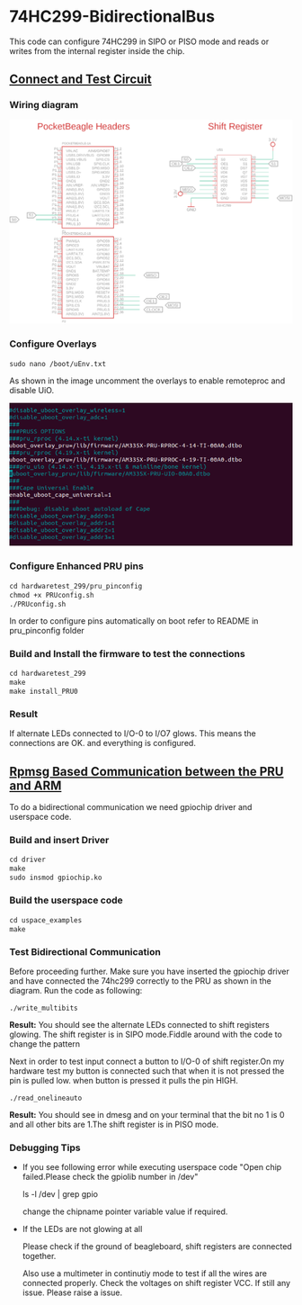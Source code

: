 # 74HC299-BidirectionalBus
This code can configure 74HC299 in SIPO or PISO mode and reads or writes from the internal register inside the chip.

## <u>Connect and Test Circuit</u>

### Wiring diagram 

![Diagram](image/74HC299.png)

### Configure Overlays

	sudo nano /boot/uEnv.txt
	
As shown in the image uncomment the overlays to enable remoteproc and disable UiO.

![Diagram](image/uenv.png)

### Configure Enhanced PRU pins

	cd hardwaretest_299/pru_pinconfig
	chmod +x PRUconfig.sh
	./PRUconfig.sh
In order to configure pins automatically on boot refer to README in pru_pinconfig folder
### Build and Install the firmware to test the connections
	
	cd hardwaretest_299
	make
	make install_PRU0

### Result	

If alternate LEDs connected to I/O-0 to I/O7 glows. This means the connections are OK. and everything is configured.



## <u>Rpmsg Based Communication between the PRU and ARM</u>

To do a bidirectional communication we need gpiochip driver and userspace code.

### Build and insert Driver
	
	cd driver
	make
	sudo insmod gpiochip.ko
	
### Build the userspace code
	
	cd uspace_examples
	make
	
### Test Bidirectional Communication

Before proceeding further. Make sure you have inserted the gpiochip driver and have connected the 74hc299 correctly to the PRU as shown in the diagram. Run the code as following:
	
	./write_multibits 

**Result:** You should see the alternate LEDs connected to shift registers glowing. The shift register is in SIPO mode.Fiddle around with the code to change the pattern

Next in order to  test input connect a button to I/O-0 of shift register.On my hardware test my button is connected such that when it is not pressed the pin is pulled low. when button is pressed it pulls the pin HIGH.
	
	./read_onelineauto

**Result:** You should see in dmesg and on your terminal that the bit no 1 is 0 and all other bits are 1.The shift register is in PISO mode.
	
### Debugging Tips

- If you see following error while executing userspace code "Open chip failed.Please check the gpiolib number in /dev"

	ls -l /dev | grep gpio
 
 	change the chipname pointer variable value if required.
 
- If the LEDs are not glowing at all

  Please check if the ground of beagleboard, shift registers are connected together.
  
  Also use a multimeter in continutiy mode to test if all the wires are connected properly. Check the voltages on shift register VCC. If still any issue. Please raise a issue.
  
 
  

 
 


	
